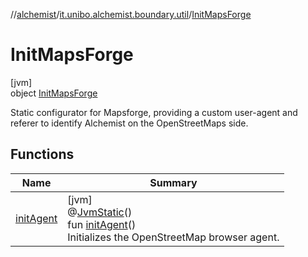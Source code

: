 //[alchemist](../../../index.md)/[it.unibo.alchemist.boundary.util](../index.md)/[InitMapsForge](index.md)

# InitMapsForge

[jvm]\
object [InitMapsForge](index.md)

Static configurator for Mapsforge, providing a custom user-agent and referer to identify Alchemist on the OpenStreetMaps side.

## Functions

| Name | Summary |
|---|---|
| [initAgent](init-agent.md) | [jvm]<br>@[JvmStatic](https://kotlinlang.org/api/latest/jvm/stdlib/kotlin.jvm/-jvm-static/index.html)()<br>fun [initAgent](init-agent.md)()<br>Initializes the OpenStreetMap browser agent. |
